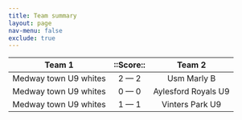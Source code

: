 ```yaml
---
title: Team summary
layout: page
nav-menu: false
exclude: true
---
```




|        Team 1         |  ::Score::  |       Team 2        |
|:---------------------:|:-----------:|:-------------------:|
| Medway town U9 whites | 2 &mdash; 2 |     Usm Marly B     |
| Medway town U9 whites | 0 &mdash; 0 | Aylesford Royals U9 |
| Medway town U9 whites | 1 &mdash; 1 |   Vinters Park U9   |

 <br /><br /><br />